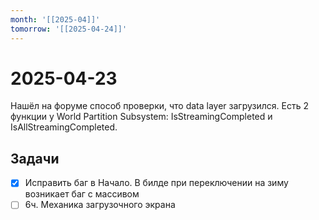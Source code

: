 ```yaml
---
month: '[[2025-04]]'
tomorrow: '[[2025-04-24]]'
---
```


# 2025-04-23

Нашёл на форуме способ проверки, что data layer загрузился. Есть 2 функции у World Partition Subsystem: IsStreamingCompleted и IsAllStreamingCompleted.

## Задачи

 - [x] Исправить баг в Начало. В билде при переключении на зиму возникает баг с массивом
 - [ ] 6ч. Механика загрузочного экрана
